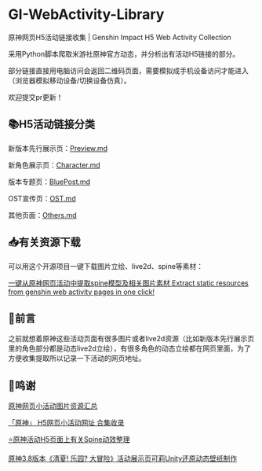 # GI-WebActivity-Library
原神网页H5活动链接收集 | Genshin Impact H5 Web Activity Collection

采用Python脚本爬取米游社原神官方动态，并分析出有活动H5链接的部分。

部分链接直接用电脑访问会返回二维码页面，需要模拟成手机设备访问才能进入（浏览器模拟移动设备/切换设备仿真）。

欢迎提交pr更新！

## 📚H5活动链接分类
新版本先行展示页：[Preview.md](Preview.md)

新角色展示页：[Character.md](Character.md)

版本专题页：[BluePost.md](BluePost.md)

OST宣传页：[OST.md](OST.md)

其他页面：[Others.md](Others.md)

## 📥有关资源下载

可以用这个开源项目一键下载图片立绘、live2d、spine等素材：

[一键从原神网页活动中提取spine模型及相关图片素材 Extract static resources from genshin web activity pages in one click!](https://github.com/YuehaiTeam/webstatic-extractor)

## 🎇前言
之前就想着原神这些活动页面有很多图片或者live2d资源（比如新版本先行展示页里的角色部分都是动态live2d立绘），有很多角色的动态立绘都在网页里面，为了方便收集提取所以记录一下活动的网页地址。

## 🎉鸣谢

[原神网页小活动图片资源汇总](https://lcybff.github.io/p/%E5%8E%9F%E7%A5%9E%E7%BD%91%E9%A1%B5%E5%B0%8F%E6%B4%BB%E5%8A%A8%E5%9B%BE%E7%89%87%E8%B5%84%E6%BA%90%E6%B1%87%E6%80%BB/)

[「原神」 H5网页小活动网址 合集收录](https://www.bilibili.com/read/cv23188140)

[⭐原神活动H5页面上有关Spine动效整理](https://github.com/Dongyifengs/Genshin-Impact-Web-Material)

[原神3.8版本《清夏! 乐园? 大冒险》活动展示页可莉Unity还原动态壁纸制作](https://github.com/Dongyifengs/Secret-Summer-Paradise-Keli-Live-Wallpaper)

